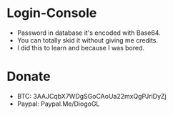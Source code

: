 # Login-Console

- Password in database it's encoded with Base64.
- You can totally skid it without giving me credits.
- I did this to learn and because I was bored.

# Donate

- BTC: 3AAJCqbX7WDgSGoCAoUa22mxQgPJriDyZj
- Paypal: Paypal.Me/DiogoGL
